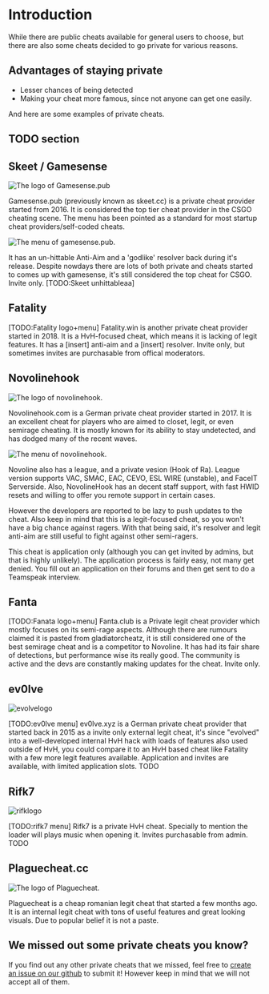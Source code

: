 # Introduction

While there are public cheats available for general users to choose, but there are also some cheats decided to go private for various reasons.

## Advantages of staying private

* Lesser chances of being detected
* Making your cheat more famous, since not anyone can get one easily.

And here are some examples of private cheats.

## TODO section

## Skeet / Gamesense
![The logo of Gamesense.pub](https://i.imgur.com/7JO0tRh.png)

Gamesense.pub \(previously known as skeet.cc\) is a private cheat provider started from 2016. It is considered the top tier cheat provider in the CSGO cheating scene. The menu has been pointed as a standard for most startup cheat providers/self-coded cheats.

![The menu of gamesense.pub. ](https://i.imgur.com/AWQRRDE.png)

It has an un-hittable Anti-Aim and a 'godlike' resolver back during it's release. Despite nowdays there are lots of both private and cheats started to comes up with gamesense, it's still considered the top cheat for CSGO. Invite only. \[TODO:Skeet unhittableaa\]

## Fatality

\[TODO:Fatality logo+menu\] Fatality.win is another private cheat provider started in 2018. It is a HvH-focused cheat, which means it is lacking of legit features. It has a \[insert\] anti-aim and a \[insert\] resolver. Invite only, but sometimes invites are purchasable from offical moderators.

## Novolinehook
![The logo of novolinehook.](https://i.imgur.com/fQBhoD4.png)

Novolinehook.com is a German private cheat provider started in 2017. It is an excellent cheat for players who are aimed to closet, legit, or even semirage cheating. It is mostly known for its ability to stay undetected, and has dodged many of the recent waves.

![The menu of novolinehook.](https://image.prntscr.com/image/d3y5BHiwQ0eHrEgLJN2E8g.png)

Novoline also has a league, and a private vesion (Hook of Ra). League version supports VAC, SMAC, EAC, CEVO, ESL WIRE (unstable), and FaceIT Serverside. Also, NovolineHook has an decent staff support, with fast HWID resets and willing to offer you remote support in certain cases.  

However the developers are reported to be lazy to push updates to the cheat. Also keep in mind that this is a legit-focused cheat, so you won't have a big chance against ragers. With that being said, it's resolver and legit anti-aim are still useful to fight against other semi-ragers.

This cheat is application only (although you can get invited by admins, but that is highly unlikely). The application process is fairly easy, not many get denied. You fill out an application on their forums and then get sent to do a Teamspeak interview.   


## Fanta

\[TODO:Fanata logo+menu\] Fanta.club is a Private legit cheat provider which mostly focuses on its semi-rage aspects. Although there are rumours claimed it is pasted from gladiatorcheatz, it is still considered one of the best semirage cheat and is a competitor to Novoline. It has had its fair share of detections, but performance wise its really good. The community is active and the devs are constantly making updates for the cheat. Invite only.

## ev0lve
![evolvelogo](https://i.imgur.com/pBnYldx.png)

\[TODO:ev0lve menu\] ev0lve.xyz is a German private cheat provider that started back in 2015 as a invite only external legit cheat, it's since "evolved" into a well-developed internal HvH hack with loads of features also used outside of HvH, you could compare it to an HvH based cheat like Fatality with a few more legit features available. Application and invites are available, with limited application slots. TODO

## Rifk7
![rifklogo](https://i.imgur.com/Exun366.png)

\[TODO:rifk7 menu\] Rifk7 is a private HvH cheat. Specially to mention the loader will plays music when opening it. Invites purchasable from admin. TODO

## Plaguecheat.cc
![The logo of Plaguecheat.](https://imgur.com/a/1Ht7dt5)

Plaguecheat is a cheap romanian legit cheat that started a few months ago. It is an internal legit cheat with tons of useful features and great looking visuals. Due to popular belief it is not a paste.

## We missed out some private cheats you know?

If you find out any other private cheats that we missed, feel free to [create an issue on our github](https://github.com/csgohacks/master-guide/issues) to submit it! However keep in mind that we will not accept all of them.
